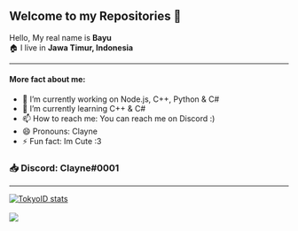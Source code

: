 ## Welcome to my Repositories 👋

Hello, My real name is **Bayu**
<br/>🏠 I live in **Jawa Timur, Indonesia**
<br/>

<hr>

#### More fact about me:

- 🔭 I’m currently working on Node.js, C++, Python & C#
- 🌱 I’m currently learning C++ & C#
- 📫 How to reach me: You can reach me on Discord :)
- 😄 Pronouns: Clayne
- ⚡ Fun fact: Im Cute :3
### 📥 Discord: Clayne#0001
<hr>

<a href="https://github.com/ClayneID">
  <img align="center" src="https://github-readme-stats.vercel.app/api?username=ClayneID&show_icons=true&include_all_commits=true&show_icons=true&title_color=fff&icon_color=79ff97&text_color=9f9f9f&bg_color=151515" alt="TokyoID stats" />
</a>
<br><br>
<a href="https://github.com/ClayneID?tab=repositories">
  <img align="center" src="https://github-readme-stats.vercel.app/api/top-langs/?username=ClayneID&layout=compact&title_color=fff&icon_color=79ff97&text_color=9f9f9f&bg_color=151515" />
</a>
<br>
<br>
